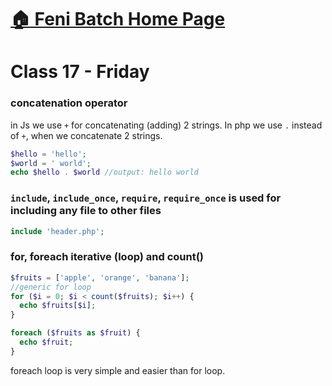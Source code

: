 # [:house: Feni Batch Home Page](http://poloey.github.io/feni)
# Class 17 - Friday 

### concatenation operator
in Js we use `+` for concatenating (adding) 2 strings. In php we use `.` instead of `+`, when we concatenate 2 strings.
~~~php
$hello = 'hello';
$world = ' world';
echo $hello . $world //output: hello world
~~~

### `include`, `include_once`, `require`, `require_once` is used for including any file to other files
~~~php
include 'header.php';
~~~

### for, foreach iterative (loop)  and count()
~~~php 
$fruits = ['apple', 'orange', 'banana'];
//generic for loop
for ($i = 0; $i < count($fruits); $i++) {
  echo $fruits[$i];
}

foreach ($fruits as $fruit) {
  echo $fruit;
}
~~~
foreach loop is very simple and easier than for loop.     